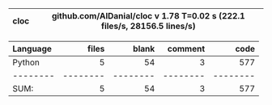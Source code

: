cloc|github.com/AlDanial/cloc v 1.78  T=0.02 s (222.1 files/s, 28156.5 lines/s)
--- | ---

Language|files|blank|comment|code
:-------|-------:|-------:|-------:|-------:
Python|5|54|3|577
--------|--------|--------|--------|--------
SUM:|5|54|3|577
